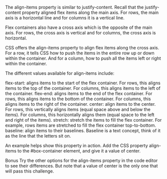 The align-items property is similar to justify-content. Recall that the justify-content property aligned flex items along the main axis. For rows, the main axis is a horizontal line and for columns it is a vertical line.

Flex containers also have a cross axis which is the opposite of the main axis. For rows, the cross axis is vertical and for columns, the cross axis is horizontal.

CSS offers the align-items property to align flex items along the cross axis. For a row, it tells CSS how to push the items in the entire row up or down within the container. And for a column, how to push all the items left or right within the container.

The different values available for align-items include:

flex-start: aligns items to the start of the flex container. For rows, this aligns items to the top of the container. For columns, this aligns items to the left of the container.
flex-end: aligns items to the end of the flex container. For rows, this aligns items to the bottom of the container. For columns, this aligns items to the right of the container.
center: align items to the center. For rows, this vertically aligns items (equal space above and below the items). For columns, this horizontally aligns them (equal space to the left and right of the items).
stretch: stretch the items to fill the flex container. For example, rows items are stretched to fill the flex container top-to-bottom.
baseline: align items to their baselines. Baseline is a text concept, think of it as the line that the letters sit on.


An example helps show this property in action. Add the CSS property align-items to the #box-container element, and give it a value of center.

Bonus
Try the other options for the align-items property in the code editor to see their differences. But note that a value of center is the only one that will pass this challenge.
